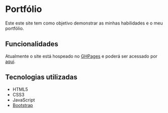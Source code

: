 # Portfólio

Este este site tem como objetivo demonstrar as minhas habilidades e o meu portfólio.

## Funcionalidades

Atualmente o site está hospeado no [GHPages](https://pages.github.com/) e poderá ser acessado por [aqui](https://gustavoccosta.github.io/portfolio/index.html).

## Tecnologias utilizadas

- HTML5
- CSS3
- JavaScript
- [Bootstrap](https://getbootstrap.com/)
